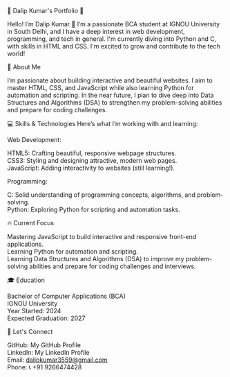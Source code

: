 🚀 Dalip Kumar's Portfolio 🌟 

Hello! I’m Dalip Kumar 👋
I’m a passionate BCA student at IGNOU University in South Delhi, and I have a deep interest in web development, programming, and tech in general. I'm currently diving into Python and C, with skills in HTML and CSS. I'm excited to grow and contribute to the tech world!

🌱 About Me 

I’m passionate about building interactive and beautiful websites. I aim to master HTML, CSS, and JavaScript while also learning Python for automation and scripting. In the near future, I plan to dive deep into Data Structures and Algorithms (DSA) to strengthen my problem-solving abilities and prepare for coding challenges.

💻 Skills & Technologies
Here’s what I’m working with and learning:

Web Development:

HTML5: Crafting beautiful, responsive webpage structures.                 
CSS3: Styling and designing attractive, modern web pages.                      
JavaScript: Adding interactivity to websites (still learning!).

Programming:

C: Solid understanding of programming concepts, algorithms, and problem-solving.                    
Python: Exploring Python for scripting and automation tasks.           

🔥 Current Focus
 
Mastering JavaScript to build interactive and responsive front-end applications.                
Learning Python for automation and scripting.                    
Learning Data Structures and Algorithms (DSA) to improve my problem-solving abilities and prepare for coding challenges and interviews.

🎓 Education                     

Bachelor of Computer Applications (BCA)          
IGNOU University         
Year Started: 2024           
Expected Graduation: 2027 

🚀 Let's Connect            

GitHub: My GitHub Profile                
LinkedIn: My LinkedIn Profile              
Email: dalipkumar3559@gmail.com             
Phone: 📞 +91 9266474428                
